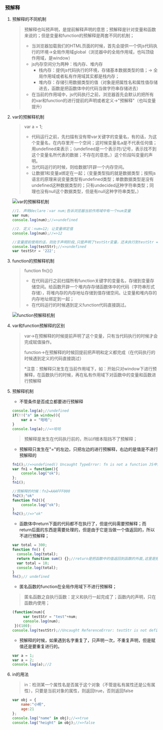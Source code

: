 ### 预解释

1. 预解释的不同机制

   > 预解释也叫预声明，是提前解释声明的意思；预解释是针对变量和函数来说的；但是变量和function的预解释是两套不同的机制；
   >
   > - 当浏览器加载我们的HTML页面的时候，首先会提供一个供js代码执行的环境->全局作用域global（浏览器中的全局作用域，也叫顶级作用域，是window）
   > - js内存空间分为两种：栈内存、堆内存
   >   - 栈内存：提供js代码执行的环境，存储基本数据类型的值；-> 全局作用域或者私有作用域其实都是栈内存；
   >   - 堆内存：存储引用数据类型的值（对象是把属性名和属性值存储进去，函数是把函数体中的代码当做字符串存储进去）
   > - 在当前的作用域中，js代码执行之前，浏览器首先会默认的把所有的var和function的进行提前的声明或者定义->"预解释"（也叫变量提升）

2. var的预解释机制

   > var a = 1;
   >
   > - 代码运行之前，先扫描有没有带var关键字的变量名，有的话，为这个变量名，在内存里开一个空间；这时候变量名a是不代表任何值；用undefined来表示；（undefined是一个表示符/记号，表示找不到这个变量名所代表的数据；不存在的意思。）这个阶段叫变量的声明。
   > - 当代码运行的时候，则给数据1开辟一个内存空间。
   > - 让数据1和变量a绑定在一起；（变量类型指的就是数据类型；按照js语言的原理来说变量类型有undefined类型；单数数据类型是没有undefined这种数据类型的；只有undecided这种字符串类型；同理也没有null这个数据类型，但是有null这种字符串类型。）

   ![var的预解释机制](D:\js学习\js基础\img\var预解释机制.png)

   ```js
   //1. 声明declare：var num;告诉浏览器当前作用域中有一个num变量
   var num;
   console.log(num);//=>undefined
   
   //2. 定义：num=12; 让变量绑定值
   console.log(num);//=>12
   
   //变量提前使用的话，则处于声明阶段,只是声明了testStr变量，还未执行到testStr = '222';因此是undefined。
   console.log(testStr);//=>undefined
   var testStr = '222';
   ```

   

3. function的预解释机制

   > function fn(){}
   >
   > - 在代码运行之前扫描所有function关键字的变量名，存储到变量存储空间。给函数开辟一个堆内存存储函数体中的代码（字符串形式存储），将堆内存的内存地址存储到值存储空间。让变量和堆内存的内存地址绑定到一起；
   > - 在代码运行的时候遇到定义function代码直接跳过。

   ![function预解释机制](D:\js学习\js基础\img\function预解释机制.png)

4. var和function预解释的区别

   > var->在预解释的时候提前声明了这个变量，只有当代码执行的时候才会完成赋值操作。
   >
   > function->在预解释的时候回提前把声明和定义都完成（在代码执行的时候遇到定义的代码直接跳过）
   >
   > *注意：预解释只发生在当前作用域下，如：开始只对window下进行预解释，在函数执行的时候，再在私有作用域下对函数中的变量和函数进行预解释

5. 预解释机制

   - 不管条件是否成立都要进行预解释

   ```js
   console.log(a);//undefined
   if(!!("a" in window)){
       var a = "哈哈";
   }
   console.log(a);//=>哈哈
   ```

   > 预解释是发生在代码执行前的，所以if根本阻挡不了预解释；

   - 预解释只发生在"="的左边，只把左边的进行预解释，右边的是值是不进行预解释的

   ```js
   fn1();//=>undefined() Uncaught TypeError: fn is not a function JS中只有函数可以执行 && JS上面的代码如果报错了,在不进行任何的特殊处理情况下我们下面的代码都不在执行了
   var fn1 = function(){
       console.log("ok");
   };
   fn1();
   
   //预解释的时候：fn2=AAAFFF000
   fn2();"ok"
   function fn2(){
       console.log("ok");
   }
   fn2();//=>"ok"
   ```

   - 函数体中return下面的代码都不在执行了，但是代码需要预解释；而return后面的东西是需要处理的，但是由于它是当做一个值返回的，所以不进行预解释；

   ```js
   var total = 300;
   function fn() {
     console.log(total);
     return function sum() {};//return是把函数中的值返回到函数的外面,这里是把function对应的内存地址返回的到函数的外面,例如:return xxxfff111;函数体中return下面的代码都不在执行了
     var total = 10;
     console.log(total);
   }
   fn();// undefined
   ```

   - 匿名函数的function在全局作用域下不进行预解释；

   > 匿名函数之自执行函数：定义和执行一起完成了；函数内的声明，只在函数内使用；

   ```js
   (function(num){
    	var testStr = "test"+num;
    	console.log(num);
    })(100);
   console.log(testStr);//Uncaught ReferenceError: testStr is not defined
   ```

   - 预解释的时候，如果遇到名字重复了，只声明一次，不重复声明，但是赋值还是要重复进行的。

   ```js
   var a = 1;
   var a = 2;
   console.log(a);//2
   ```

   

6. in的用法

   > in：检测某一个属性名是否属于这个对象（不管是私有属性还是公有属性），只要是当前对象的属性，则返回true，否则返回false

   ```js
   var obj = {
       name:"小明",
       age:21
   };
   console.log("name" in obj);//=>true
   console.log("height" in obj);//=>false
   ```
